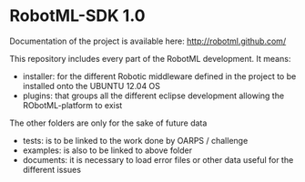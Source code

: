 RobotML-SDK 1.0
===============

Documentation of the project is available here: http://robotml.github.com/

This repository includes every part of the RobotML development. It means:

  - installer: for the different Robotic middleware defined in the project to be installed onto the UBUNTU 12.04 OS
  - plugins: that groups all the different eclipse development allowing the RObotML-platform to exist

The other folders are only for the sake of future data

  - tests: is to be linked to the work done by OARPS / challenge
  - examples: is also to be linked to above folder
  - documents: it is necessary to load error files or other data useful for the different issues
